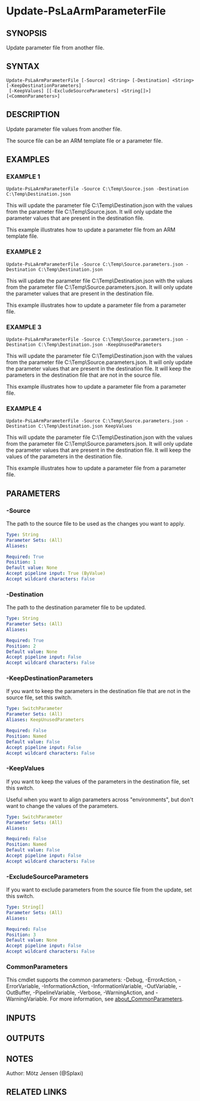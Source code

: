﻿---
external help file: PsLogicAppExtractor-help.xml
Module Name: PsLogicAppExtractor
online version:
schema: 2.0.0
---

# Update-PsLaArmParameterFile

## SYNOPSIS
Update parameter file from another file.

## SYNTAX

```
Update-PsLaArmParameterFile [-Source] <String> [-Destination] <String> [-KeepDestinationParameters]
 [-KeepValues] [[-ExcludeSourceParameters] <String[]>] [<CommonParameters>]
```

## DESCRIPTION
Update parameter file values from another file.

The source file can be an ARM template file or a parameter file.

## EXAMPLES

### EXAMPLE 1
```
Update-PsLaArmParameterFile -Source C:\Temp\Source.json -Destination C:\Temp\Destination.json
```

This will update the parameter file C:\Temp\Destination.json with the values from the parameter file C:\Temp\Source.json.
It will only update the parameter values that are present in the destination file.

This example illustrates how to update a parameter file from an ARM template file.

### EXAMPLE 2
```
Update-PsLaArmParameterFile -Source C:\Temp\Source.parameters.json -Destination C:\Temp\Destination.json
```

This will update the parameter file C:\Temp\Destination.json with the values from the parameter file C:\Temp\Source.parameters.json.
It will only update the parameter values that are present in the destination file.

This example illustrates how to update a parameter file from a parameter file.

### EXAMPLE 3
```
Update-PsLaArmParameterFile -Source C:\Temp\Source.parameters.json -Destination C:\Temp\Destination.json -KeepUnusedParameters
```

This will update the parameter file C:\Temp\Destination.json with the values from the parameter file C:\Temp\Source.parameters.json.
It will only update the parameter values that are present in the destination file.
It will keep the parameters in the destination file that are not in the source file.

This example illustrates how to update a parameter file from a parameter file.

### EXAMPLE 4
```
Update-PsLaArmParameterFile -Source C:\Temp\Source.parameters.json -Destination C:\Temp\Destination.json KeepValues
```

This will update the parameter file C:\Temp\Destination.json with the values from the parameter file C:\Temp\Source.parameters.json.
It will only update the parameter values that are present in the destination file.
It will keep the values of the parameters in the destination file.

This example illustrates how to update a parameter file from a parameter file.

## PARAMETERS

### -Source
The path to the source file to be used as the changes you want to apply.

```yaml
Type: String
Parameter Sets: (All)
Aliases:

Required: True
Position: 1
Default value: None
Accept pipeline input: True (ByValue)
Accept wildcard characters: False
```

### -Destination
The path to the destination parameter file to be updated.

```yaml
Type: String
Parameter Sets: (All)
Aliases:

Required: True
Position: 2
Default value: None
Accept pipeline input: False
Accept wildcard characters: False
```

### -KeepDestinationParameters
If you want to keep the parameters in the destination file that are not in the source file, set this switch.

```yaml
Type: SwitchParameter
Parameter Sets: (All)
Aliases: KeepUnusedParameters

Required: False
Position: Named
Default value: False
Accept pipeline input: False
Accept wildcard characters: False
```

### -KeepValues
If you want to keep the values of the parameters in the destination file, set this switch.

Useful when you want to align parameters across "environments", but don't want to change the values of the parameters.

```yaml
Type: SwitchParameter
Parameter Sets: (All)
Aliases:

Required: False
Position: Named
Default value: False
Accept pipeline input: False
Accept wildcard characters: False
```

### -ExcludeSourceParameters
If you want to exclude parameters from the source file from the update, set this switch.

```yaml
Type: String[]
Parameter Sets: (All)
Aliases:

Required: False
Position: 3
Default value: None
Accept pipeline input: False
Accept wildcard characters: False
```

### CommonParameters
This cmdlet supports the common parameters: -Debug, -ErrorAction, -ErrorVariable, -InformationAction, -InformationVariable, -OutVariable, -OutBuffer, -PipelineVariable, -Verbose, -WarningAction, and -WarningVariable. For more information, see [about_CommonParameters](http://go.microsoft.com/fwlink/?LinkID=113216).

## INPUTS

## OUTPUTS

## NOTES
Author: Mötz Jensen (@Splaxi)

## RELATED LINKS
